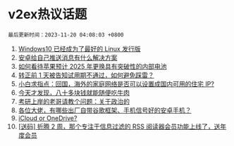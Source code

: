 # v2ex热议话题

`最后更新时间：2023-11-20 04:08:03 +0800`

1. [Windows10 已经成为了最好的 Linux 发行版](https://www.v2ex.com/t/993189)
1. [安卓给自己推送消息有什么解决方案](https://www.v2ex.com/t/993205)
1. [如何看待苹果预计 2025 年更换具有突破性的内部电池](https://www.v2ex.com/t/993173)
1. [转正前 1 天被告知试用期不通过，如何避免踩雷？](https://www.v2ex.com/t/993191)
1. [小白求指点：回国，海外的家庭网络是否可以设置成国内可用的住宅 IP?](https://www.v2ex.com/t/993156)
1. [今天才发现，八十多块钱就能随便吃牛肉](https://www.v2ex.com/t/993197)
1. [考研上岸的老哥请教个问题：关于政治的](https://www.v2ex.com/t/993196)
1. [各位大佬，有哪些出厂自带谷歌框架、手机信号好的安卓手机？](https://www.v2ex.com/t/993259)
1. [iCloud or OneDrive?](https://www.v2ex.com/t/993158)
1. [[送码] 折腾 2 周，那个专注于信息过滤的 RSS 阅读器会员功能上线了，送年度会员](https://www.v2ex.com/t/993230)

